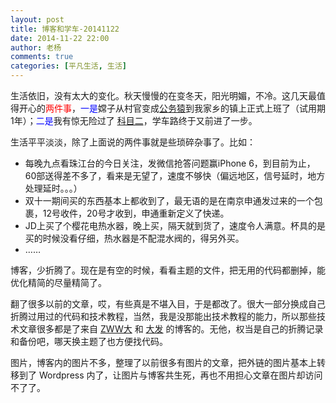 ```yaml
---
layout: post
title: 博客和学车-20141122
date: 2014-11-22 22:00
author: 老杨
comments: true
categories: [平凡生活, 生活]
---
```

生活依旧，没有太大的变化。秋天慢慢的在变冬天，阳光明媚，不冷。这几天最值得开心的<span style = "color:red;">两件事</span>，<span style = "color:blue;">一是</span>嫦子从村官变成<a href="http://cyhour.com/136" target="_blank">公务猿</a>到我家乡的镇上正式上班了（试用期1年）；<span style = "color:blue;">二是</span>我有惊无险过了 <a href="http://cyhour.com/132" target="_blank">科目二</a>，学车路终于又前进了一步。

<!--more-->

生活平平淡淡，除了上面说的两件事就是些琐碎杂事了。比如：
<ul>
	<li>每晚九点看珠江台的今日关注，发微信抢答问题赢iPhone 6，到目前为止，60部送得差不多了，看来是无望了，速度不够快（偏远地区，信号延时，地方处理延时。。。）</li>
	<li>双十一期间买的东西基本上都收到了，最无语的是在南京申通发过来的一个包裹，12号收件，20号才收到，申通重新定义了快递。</li>
	<li>JD上买了个樱花电热水器，晚上买，隔天就到货了，速度令人满意。杯具的是买的时候没看仔细，热水器是不配混水阀的，得另外买。</li>
	<li>……</li>
</ul>

博客，少折腾了。现在是有空的时候，看看主题的文件，把无用的代码都删掉，能优化精简的尽量精简了。

翻了很多以前的文章，哎，有些真是不堪入目，于是都改了。很大一部分换成自己折腾过用过的代码和技术教程，当然，我是没那能出技术教程的能力，所以那些技术文章很多都是了来自 <a href="http://zww.me/" target="_blank">ZWW大</a> 和 <a href="http://fatesinger.com/" target="_blank">大发</a> 的博客的。无他，权当是自己的折腾记录和备份吧，哪天换主题了也方便找代码。

图片，博客内的图片不多，整理了以前很多有图片的文章，把外链的图片基本上转移到了 Wordpress 内了，让图片与博客共生死，再也不用担心文章在图片却访问不了了。
